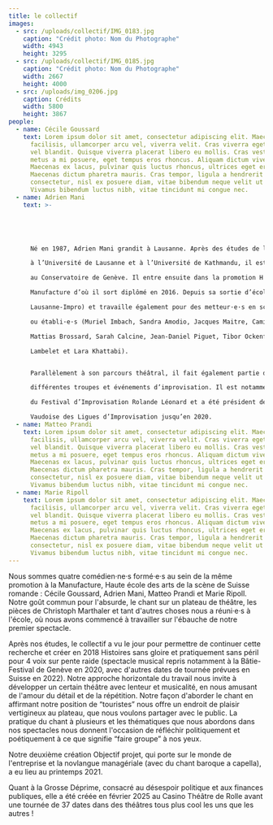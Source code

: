 ```yaml
---
title: le collectif
images:
  - src: /uploads/collectif/IMG_0183.jpg
    caption: "Crédit photo: Nom du Photographe"
    width: 4943
    height: 3295
  - src: /uploads/collectif/IMG_0185.jpg
    caption: "Crédit photo: Nom du Photographe"
    width: 2667
    height: 4000
  - src: /uploads/img_0206.jpg
    caption: Crédits
    width: 5800
    height: 3867
people:
  - name: Cécile Goussard
    text: Lorem ipsum dolor sit amet, consectetur adipiscing elit. Maecenas sed dui
      facilisis, ullamcorper arcu vel, viverra velit. Cras viverra eget velit
      vel blandit. Quisque viverra placerat libero eu mollis. Cras vestibulum
      metus a mi posuere, eget tempus eros rhoncus. Aliquam dictum viverra sem.
      Maecenas ex lacus, pulvinar quis luctus rhoncus, ultrices eget erat.
      Maecenas dictum pharetra mauris. Cras tempor, ligula a hendrerit
      consectetur, nisl ex posuere diam, vitae bibendum neque velit ut metus.
      Vivamus bibendum luctus nibh, vitae tincidunt mi congue nec.
  - name: Adrien Mani
    text: >-
      




      Né en 1987, Adrien Mani grandit à Lausanne. Après des études de lettres

      à l’Université de Lausanne et à l’Université de Kathmandu, il est admis en 2010

      au Conservatoire de Genève. Il entre ensuite dans la promotion H de la

      Manufacture d’où il sort diplômé en 2016. Depuis sa sortie d’école, il entreprend des démarches collectives (Collectif moitié moitié moitié, Collectif CCC, Compagnie Slalom, Compagnie

      Lausanne-Impro) et travaille également pour des metteur·e·s en scène émergent·e·s

      ou établi·e·s (Muriel Imbach, Sandra Amodio, Jacques Maitre, Camille Giaccobino,

      Mattias Brossard, Sarah Calcine, Jean-Daniel Piguet, Tibor Ockenfels, Jonas

      Lambelet et Lara Khattabi).


      Parallèlement à son parcours théâtral, il fait également partie de

      différentes troupes et événements d’improvisation. Il est notamment co-programmateur

      du Festival d’Improvisation Rolande Léonard et a été président de l’Association

      Vaudoise des Ligues d’Improvisation jusqu’en 2020.
  - name: Matteo Prandi
    text: Lorem ipsum dolor sit amet, consectetur adipiscing elit. Maecenas sed dui
      facilisis, ullamcorper arcu vel, viverra velit. Cras viverra eget velit
      vel blandit. Quisque viverra placerat libero eu mollis. Cras vestibulum
      metus a mi posuere, eget tempus eros rhoncus. Aliquam dictum viverra sem.
      Maecenas ex lacus, pulvinar quis luctus rhoncus, ultrices eget erat.
      Maecenas dictum pharetra mauris. Cras tempor, ligula a hendrerit
      consectetur, nisl ex posuere diam, vitae bibendum neque velit ut metus.
      Vivamus bibendum luctus nibh, vitae tincidunt mi congue nec.
  - name: Marie Ripoll
    text: Lorem ipsum dolor sit amet, consectetur adipiscing elit. Maecenas sed dui
      facilisis, ullamcorper arcu vel, viverra velit. Cras viverra eget velit
      vel blandit. Quisque viverra placerat libero eu mollis. Cras vestibulum
      metus a mi posuere, eget tempus eros rhoncus. Aliquam dictum viverra sem.
      Maecenas ex lacus, pulvinar quis luctus rhoncus, ultrices eget erat.
      Maecenas dictum pharetra mauris. Cras tempor, ligula a hendrerit
      consectetur, nisl ex posuere diam, vitae bibendum neque velit ut metus.
      Vivamus bibendum luctus nibh, vitae tincidunt mi congue nec.
---
```

Nous sommes quatre comédien·ne·s formé·e·s au sein de la même promotion à la Manufacture, Haute école des arts de la scène de Suisse romande : Cécile Goussard, Adrien Mani, Matteo Prandi et Marie Ripoll. Notre goût commun pour l'absurde, le chant sur un plateau de théâtre, les pièces de Christoph Marthaler et tant d'autres choses nous a réuni·e·s à l'école, où nous avons commencé à travailler sur l'ébauche de notre premier spectacle.

Après nos études, le collectif a vu le jour pour permettre de continuer cette recherche et créer en 2018 Histoires sans gloire et pratiquement sans péril pour 4 voix sur pente raide (spectacle musical repris notamment à la Bâtie-Festival de Genève en 2020, avec d'autres dates de tournée prévues en Suisse en 2022). Notre approche horizontale du travail nous invite à développer un certain théâtre avec lenteur et musicalité, en nous amusant de l'amour du détail et de la répétition. Notre façon d'aborder le chant en affirmant notre position de “touristes” nous offre un endroit de plaisir vertigineux au plateau, que nous voulons partager avec le public. La pratique du chant à plusieurs et les thématiques que nous abordons dans nos spectacles nous donnent l'occasion de réfléchir politiquement et poétiquement à ce que signifie “faire groupe” à nos yeux.

Notre deuxième création Objectif projet, qui porte sur le monde de l'entreprise et la novlangue managériale (avec du chant baroque a capella), a eu lieu au printemps 2021.

Quant à la Grosse Déprime, consacré au désespoir politique et aux finances publiques, elle a été créée en février 2025 au Casino Théâtre de Rolle avant une tournée de 37 dates dans des théâtres tous plus cool les uns que les autres !

